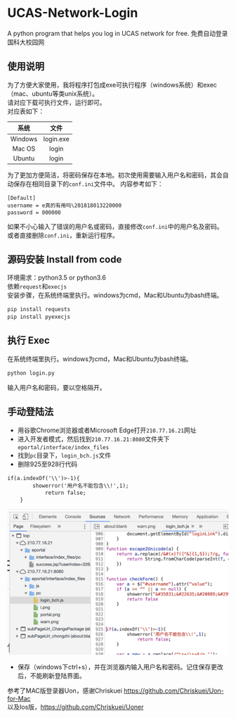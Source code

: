 # UCAS-Network-Login
A python program that helps you log in UCAS network for free. 免费自动登录国科大校园网

## 使用说明
为了方便大家使用，我将程序打包成exe可执行程序（windows系统）和exec（mac、ubuntu等类unix系统）。<br/>
请对应下载可执行文件，运行即可。<br/>
对应表如下：

| 系统 | 文件 |
| :------: | :------: |
| Windows | login.exe |
| Mac OS | login |
| Ubuntu | login |
为了更加方便简洁，将密码保存在本地。初次使用需要输入用户名和密码，其会自动保存在相同目录下的`conf.ini`文件中。
内容参考如下：
```editorconfig
[Default]
username = e真的有用吗\201818013220000
password = 000000
```
如果不小心输入了错误的用户名或密码，直接修改`conf.ini`中的用户名及密码。或者直接删除`conf.ini`，重新运行程序。
## 源码安装 Install from code
环境需求：python3.5 or python3.6<br/>
依赖`request`和`execjs`<br/>
安装步骤，在系统终端里执行。windows为cmd，Mac和Ubuntu为bash终端。
```bash
pip install requests
pip install pyexecjs
```
## 执行 Exec
在系统终端里执行。windows为cmd，Mac和Ubuntu为bash终端。
```bash
python login.py
```
输入用户名和密码，要以空格隔开。

## 手动登陆法
* 用谷歌Chrome浏览器或者Microsoft Edge打开`210.77.16.21`网址
* 进入开发者模式，然后找到`210.77.16.21:8080`文件夹下`eportal/interface/index_files`
* 找到`pc`目录下，`login_bch.js`文件
* 删除925至928行代码
```
if(a.indexOf('\\')>-1){
  		showerror('用户名不能包含\\!',1);
			return false;
  	}
```
![avatar](screen.png)
* 保存（windows下ctrl+s），并在浏览器内输入用户名和密码。记住保存更改后，不能刷新登陆界面。

参考了MAC版登录器Uon，感谢Chriskuei
https://github.com/Chriskuei/Uon-for-Mac <br/>
以及Ios版，https://github.com/Chriskuei/Uoner


